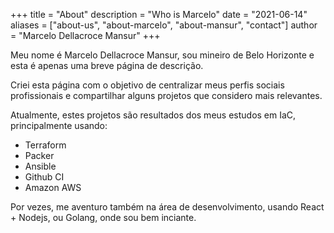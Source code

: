 +++
title = "About"
description = "Who is Marcelo"
date = "2021-06-14"
aliases = ["about-us", "about-marcelo", "about-mansur", "contact"]
author = "Marcelo Dellacroce Mansur"
+++

Meu nome é Marcelo Dellacroce Mansur, sou mineiro de Belo Horizonte e esta é apenas uma breve página de descrição.

Criei esta página com o objetivo de centralizar meus perfis sociais profissionais e compartilhar alguns projetos que considero mais relevantes.

Atualmente, estes projetos são resultados dos meus estudos em IaC, principalmente usando:

- Terraform
- Packer
- Ansible
- Github CI
- Amazon AWS

Por vezes, me aventuro também na área de desenvolvimento, usando React + Nodejs, ou Golang, onde sou bem inciante.